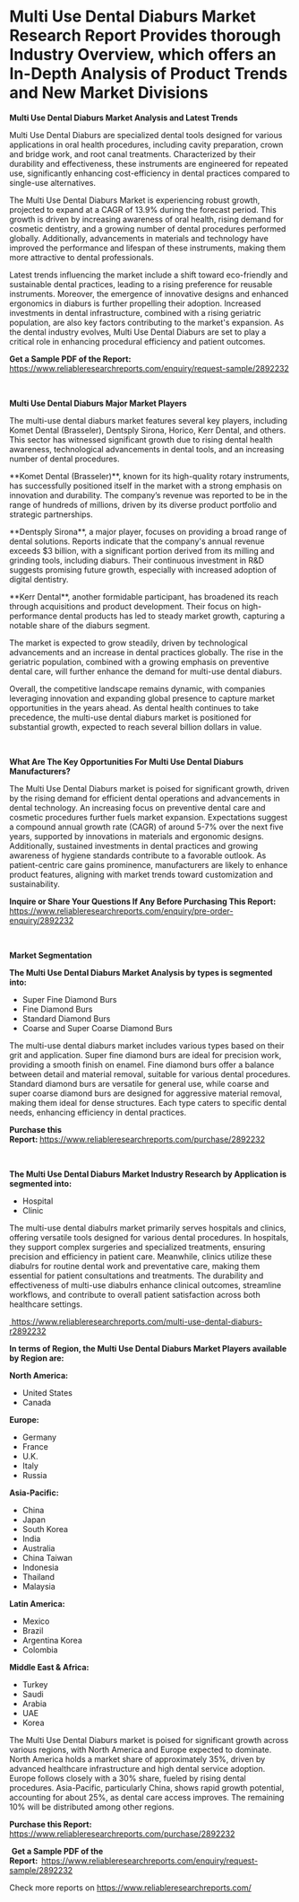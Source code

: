 <p><h1>Multi Use Dental Diaburs Market Research Report Provides thorough Industry Overview, which offers an In-Depth Analysis of Product Trends and New Market Divisions</h1></p><p><strong>Multi Use Dental Diaburs Market Analysis and Latest Trends</strong></p>
<p><p>Multi Use Dental Diaburs are specialized dental tools designed for various applications in oral health procedures, including cavity preparation, crown and bridge work, and root canal treatments. Characterized by their durability and effectiveness, these instruments are engineered for repeated use, significantly enhancing cost-efficiency in dental practices compared to single-use alternatives.</p><p>The Multi Use Dental Diaburs Market is experiencing robust growth, projected to expand at a CAGR of 13.9% during the forecast period. This growth is driven by increasing awareness of oral health, rising demand for cosmetic dentistry, and a growing number of dental procedures performed globally. Additionally, advancements in materials and technology have improved the performance and lifespan of these instruments, making them more attractive to dental professionals.</p><p>Latest trends influencing the market include a shift toward eco-friendly and sustainable dental practices, leading to a rising preference for reusable instruments. Moreover, the emergence of innovative designs and enhanced ergonomics in diaburs is further propelling their adoption. Increased investments in dental infrastructure, combined with a rising geriatric population, are also key factors contributing to the market's expansion. As the dental industry evolves, Multi Use Dental Diaburs are set to play a critical role in enhancing procedural efficiency and patient outcomes.</p></p>
<p><strong>Get a Sample PDF of the Report:&nbsp;</strong> <a href="https://www.reliableresearchreports.com/enquiry/request-sample/2892232?utm_campaign=2186&utm_medium=2&utm_source=Github&utm_content=ia&utm_term=15032025&utm_id=multi-use-dental-diaburs">https://www.reliableresearchreports.com/enquiry/request-sample/2892232</a></p>
<p>&nbsp;</p>
<p><strong>Multi Use Dental Diaburs Major Market Players</strong></p>
<p><p>The multi-use dental diaburs market features several key players, including Komet Dental (Brasseler), Dentsply Sirona, Horico, Kerr Dental, and others. This sector has witnessed significant growth due to rising dental health awareness, technological advancements in dental tools, and an increasing number of dental procedures.</p><p>**Komet Dental (Brasseler)**, known for its high-quality rotary instruments, has successfully positioned itself in the market with a strong emphasis on innovation and durability. The company’s revenue was reported to be in the range of hundreds of millions, driven by its diverse product portfolio and strategic partnerships.</p><p>**Dentsply Sirona**, a major player, focuses on providing a broad range of dental solutions. Reports indicate that the company's annual revenue exceeds $3 billion, with a significant portion derived from its milling and grinding tools, including diaburs. Their continuous investment in R&D suggests promising future growth, especially with increased adoption of digital dentistry.</p><p>**Kerr Dental**, another formidable participant, has broadened its reach through acquisitions and product development. Their focus on high-performance dental products has led to steady market growth, capturing a notable share of the diaburs segment. </p><p>The market is expected to grow steadily, driven by technological advancements and an increase in dental practices globally. The rise in the geriatric population, combined with a growing emphasis on preventive dental care, will further enhance the demand for multi-use dental diaburs. </p><p>Overall, the competitive landscape remains dynamic, with companies leveraging innovation and expanding global presence to capture market opportunities in the years ahead. As dental health continues to take precedence, the multi-use dental diaburs market is positioned for substantial growth, expected to reach several billion dollars in value.</p></p>
<p>&nbsp;</p>
<p><strong>What Are The Key Opportunities For Multi Use Dental Diaburs Manufacturers?</strong></p>
<p><p>The Multi Use Dental Diaburs market is poised for significant growth, driven by the rising demand for efficient dental operations and advancements in dental technology. An increasing focus on preventive dental care and cosmetic procedures further fuels market expansion. Expectations suggest a compound annual growth rate (CAGR) of around 5-7% over the next five years, supported by innovations in materials and ergonomic designs. Additionally, sustained investments in dental practices and growing awareness of hygiene standards contribute to a favorable outlook. As patient-centric care gains prominence, manufacturers are likely to enhance product features, aligning with market trends toward customization and sustainability.</p></p>
<p><strong>Inquire or Share Your Questions If Any Before Purchasing This Report:</strong> <a href="https://www.reliableresearchreports.com/enquiry/pre-order-enquiry/2892232?utm_campaign=2186&utm_medium=2&utm_source=Github&utm_content=ia&utm_term=15032025&utm_id=multi-use-dental-diaburs">https://www.reliableresearchreports.com/enquiry/pre-order-enquiry/2892232</a></p>
<p>&nbsp;</p>
<p><strong>Market Segmentation</strong></p>
<p><strong>The Multi Use Dental Diaburs Market Analysis by types is segmented into:</strong></p>
<p><ul><li>Super Fine Diamond Burs</li><li>Fine Diamond Burs</li><li>Standard Diamond Burs</li><li>Coarse and Super Coarse Diamond Burs</li></ul></p>
<p><p>The multi-use dental diaburs market includes various types based on their grit and application. Super fine diamond burs are ideal for precision work, providing a smooth finish on enamel. Fine diamond burs offer a balance between detail and material removal, suitable for various dental procedures. Standard diamond burs are versatile for general use, while coarse and super coarse diamond burs are designed for aggressive material removal, making them ideal for dense structures. Each type caters to specific dental needs, enhancing efficiency in dental practices.</p></p>
<p><strong>Purchase this Report:&nbsp;</strong><a href="https://www.reliableresearchreports.com/purchase/2892232?utm_campaign=2186&utm_medium=2&utm_source=Github&utm_content=ia&utm_term=15032025&utm_id=multi-use-dental-diaburs">https://www.reliableresearchreports.com/purchase/2892232</a></p>
<p>&nbsp;</p>
<p><strong>The Multi Use Dental Diaburs Market Industry Research by Application is segmented into:</strong></p>
<p><ul><li>Hospital</li><li>Clinic</li></ul></p>
<p><p>The multi-use dental diabulrs market primarily serves hospitals and clinics, offering versatile tools designed for various dental procedures. In hospitals, they support complex surgeries and specialized treatments, ensuring precision and efficiency in patient care. Meanwhile, clinics utilize these diabulrs for routine dental work and preventative care, making them essential for patient consultations and treatments. The durability and effectiveness of multi-use diabulrs enhance clinical outcomes, streamline workflows, and contribute to overall patient satisfaction across both healthcare settings.</p></p>
<p><a href="https://www.reliableresearchreports.com/multi-use-dental-diaburs-r2892232?utm_campaign=2186&utm_medium=2&utm_source=Github&utm_content=ia&utm_term=15032025&utm_id=multi-use-dental-diaburs">&nbsp;https://www.reliableresearchreports.com/multi-use-dental-diaburs-r2892232</a></p>
<p><strong>In terms of Region, the Multi Use Dental Diaburs Market Players available by Region are:</strong></p>
<p>
    <p> <strong> North America: </strong>
        <ul>
            <li>United States</li>
            <li>Canada</li>
        </ul>
        </p> 
    <p> <strong> Europe: </strong>
        <ul>
            <li>Germany</li>
            <li>France</li>
            <li>U.K.</li>
            <li>Italy</li>
            <li>Russia</li>
        </ul>
        </p> 
    <p> <strong> Asia-Pacific: </strong>
        <ul>
            <li>China</li>
            <li>Japan</li>
            <li>South Korea</li>
            <li>India</li>
            <li>Australia</li>
            <li>China Taiwan</li>
            <li>Indonesia</li>
            <li>Thailand</li>
            <li>Malaysia</li>
        </ul>
        </p> 
    <p> <strong> Latin America: </strong>
        <ul>
            <li>Mexico</li>
            <li>Brazil</li>
            <li>Argentina Korea</li>
            <li>Colombia</li>
        </ul>
        </p> 
    <p> <strong> Middle East & Africa: </strong>
        <ul>
            <li>Turkey</li>
            <li>Saudi</li>
            <li>Arabia</li>
            <li>UAE</li>
            <li>Korea</li>
        </ul>
    </p>
    </p>
<p><p>The Multi Use Dental Diaburs market is poised for significant growth across various regions, with North America and Europe expected to dominate. North America holds a market share of approximately 35%, driven by advanced healthcare infrastructure and high dental service adoption. Europe follows closely with a 30% share, fueled by rising dental procedures. Asia-Pacific, particularly China, shows rapid growth potential, accounting for about 25%, as dental care access improves. The remaining 10% will be distributed among other regions.</p></p>
<p><strong>Purchase this Report: </strong><a href="https://www.reliableresearchreports.com/purchase/2892232?utm_campaign=2186&utm_medium=2&utm_source=Github&utm_content=ia&utm_term=15032025&utm_id=multi-use-dental-diaburs">https://www.reliableresearchreports.com/purchase/2892232</a></p>
<p>&nbsp;<strong>Get a Sample PDF of the Report:&nbsp;&nbsp;</strong><a href="https://www.reliableresearchreports.com/enquiry/request-sample/2892232?utm_campaign=2186&utm_medium=2&utm_source=Github&utm_content=ia&utm_term=15032025&utm_id=multi-use-dental-diaburs">https://www.reliableresearchreports.com/enquiry/request-sample/2892232</a></p>
<p><strong></strong></p>
<p>Check more reports on <a href="https://www.reliableresearchreports.com/?utm_campaign=2186&utm_medium=2&utm_source=Github&utm_content=ia&utm_term=15032025&utm_id=multi-use-dental-diaburs">https://www.reliableresearchreports.com/</a></p>